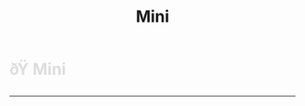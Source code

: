 ﻿---
lang: en-US
title: Mini
prev:
next:
---

# <font color="#dddddd">ðŸ <b>Mini</b></font> <Badge text="Basic" type="tip" vertical="middle"/>
---

